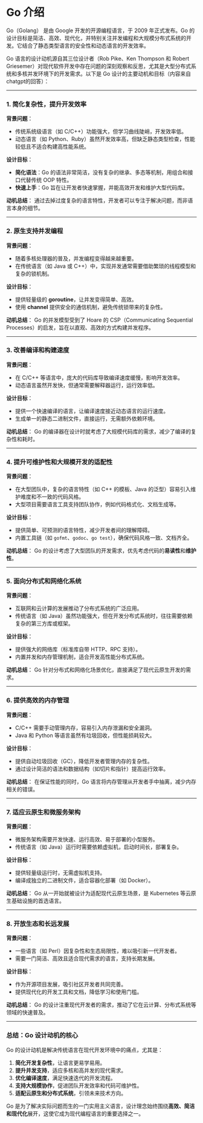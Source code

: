 # Go 介绍

Go（Golang） 是由 Google 开发的开源编程语言，于 2009 年正式发布。Go 的设计目标是简洁、高效、现代化，并特别关注并发编程和大规模分布式系统的开发。它结合了静态类型语言的安全性和动态语言的开发效率。


Go 语言的设计动机源自其三位设计者（Rob Pike、Ken Thompson 和 Robert Griesemer）对现代软件开发中存在问题的深刻观察和反思，尤其是大型分布式系统和多核并发环境下的开发需求。以下是 Go 设计的主要动机和目标（内容来自chatgpt的回答）：

---

### **1. 简化复杂性，提升开发效率**

**背景问题**：
- 传统系统级语言（如 C/C++）功能强大，但学习曲线陡峭，开发效率低。
- 动态语言（如 Python、Ruby）虽然开发效率高，但缺乏静态类型检查，性能较低且不适合构建高性能系统。

**设计目标**：
- **简化语法**：Go 的语法非常简洁，没有复杂的继承、多态等机制，用组合和接口代替传统 OOP 特性。
- **快速上手**：Go 旨在让开发者快速掌握，并能高效开发和维护大型代码库。

**动机总结**：
通过去掉过度复杂的语言特性，开发者可以专注于解决问题，而非语言本身的细节。

---

### **2. 原生支持并发编程**

**背景问题**：
- 随着多核处理器的普及，并发编程变得越来越重要。
- 在传统语言（如 Java 或 C++）中，实现并发通常需要借助繁琐的线程模型和复杂的锁机制。

**设计目标**：
- 提供轻量级的 **goroutine**，让并发变得简单、高效。
- 使用 **channel** 提供安全的通信机制，避免传统锁带来的复杂性。

**动机总结**：
Go 的并发模型受到了 Hoare 的 CSP（Communicating Sequential Processes）的启发，旨在以直观、高效的方式构建并发程序。

---

### **3. 改善编译和构建速度**

**背景问题**：
- 在 C/C++ 等语言中，庞大的代码库导致编译速度缓慢，影响开发效率。
- 动态语言虽然开发快，但通常需要解释器运行，运行效率低。

**设计目标**：
- 提供一个快速编译的语言，让编译速度接近动态语言的运行速度。
- 生成单一的静态二进制文件，直接运行，无需额外依赖环境。

**动机总结**：
Go 的编译器在设计时就考虑了大规模代码库的需求，减少了编译的复杂性和耗时。

---

### **4. 提升可维护性和大规模开发的适配性**

**背景问题**：
- 在大型团队中，复杂的语言特性（如 C++ 的模板、Java 的泛型）容易引入维护难度和不一致的代码风格。
- 大型项目需要语言工具支持团队协作，例如代码格式化、文档生成等。

**设计目标**：
- 提供简单、可预测的语言特性，减少开发者间的理解障碍。
- 内置工具链（如 `gofmt`、`godoc`、`go test`），确保代码风格一致、文档齐全。

**动机总结**：
Go 的设计考虑了大型团队的开发需求，优先考虑代码的**易读性**和**维护性**。

---

### **5. 面向分布式和网络化系统**

**背景问题**：
- 互联网和云计算的发展推动了分布式系统的广泛应用。
- 传统语言（如 Java）虽然功能强大，但在开发分布式系统时，往往需要依赖复杂的第三方库或框架。

**设计目标**：
- 提供强大的网络库（标准库自带 HTTP、RPC 支持）。
- 内置并发和内存管理机制，适合开发高性能分布式系统。

**动机总结**：
Go 针对分布式和网络化场景优化，直接满足了现代云原生开发的需求。

---

### **6. 提供高效的内存管理**

**背景问题**：
- C/C++ 需要手动管理内存，容易引入内存泄漏和安全漏洞。
- Java 和 Python 等语言虽然有垃圾回收，但性能损耗较大。

**设计目标**：
- 提供自动垃圾回收（GC），降低开发者管理内存的复杂性。
- 通过设计简洁的语法和数据结构（如切片和指针）提高运行效率。

**动机总结**：
在保证性能的同时，Go 语言将内存管理从开发者手中抽离，减少内存相关的错误。

---

### **7. 适应云原生和微服务架构**

**背景问题**：
- 微服务架构需要开发快速、运行高效、易于部署的小型服务。
- 传统语言（如 Java）运行时需要依赖虚拟机，启动时间长，部署复杂。

**设计目标**：
- 提供轻量级运行时，无需虚拟机支持。
- 编译成独立的二进制文件，适合容器化部署（如 Docker）。

**动机总结**：
Go 从一开始就被设计为适配现代云原生场景，是 Kubernetes 等云原生基础设施的首选语言。

---

### **8. 开放生态和长远发展**

**背景问题**：
- 一些语言（如 Perl）因复杂性和生态局限性，难以吸引新一代开发者。
- 需要一门简洁、高效且适合现代需求的语言，支持长期发展。

**设计目标**：
- 作为开源项目发展，吸引社区开发者共同完善。
- 提供现代化的开发工具和文档，降低学习和使用门槛。

**动机总结**：
Go 的设计注重现代开发者的需求，推动了它在云计算、分布式系统等领域的快速普及。

---

### **总结：Go 设计动机的核心**
Go 的设计动机是解决传统语言在现代开发环境中的痛点，尤其是：
1. **简化开发复杂性**，让语言更易学易用。
2. **提升并发支持**，适应多核和高并发的现代需求。
3. **优化编译速度**，满足快速迭代的开发流程。
4. **支持大规模协作**，促进团队开发效率和代码可维护性。
5. **适配云原生和分布式系统**，引领未来技术方向。

Go 是为了解决实际问题而生的一门实用主义语言，设计理念始终围绕**高效、简洁和现代化**展开，这使它成为现代编程语言的重要选择之一。